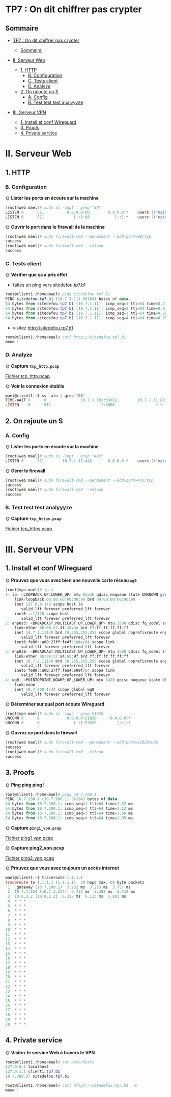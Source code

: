 # TP7 : On dit chiffrer pas crypter


## Sommaire

- [TP7 : On dit chiffrer pas crypter](#tp7--on-dit-chiffrer-pas-crypter)
  - [Sommaire](#sommaire)
- [II. Serveur Web](#ii-serveur-web)
  - [1. HTTP](#1-http)
    - [B. Configuration](#b-configuration)
    - [C. Tests client](#c-tests-client)
    - [D. Analyze](#d-analyze)
  - [2. On rajoute un S](#2-on-rajoute-un-s)
    - [A. Config](#a-config)
    - [B. Test test test analyyyze](#b-test-test-test-analyyyze)

- [III. Serveur VPN](#iii-serveur-vpn)

  - [1. Install et conf Wireguard](#1-install-et-conf-wireguard)
  - [3. Proofs](#3-proofs)
  - [4. Private service](#4-private-service)

# II. Serveur Web
## 1. HTTP

### B. Configuration
🌞 **Lister les ports en écoute sur la machine**

```powershell
[root@web mael]# sudo ss -lnpt | grep "80"
LISTEN 0      511          0.0.0.0:80        0.0.0.0:*    users:(("nginx",pid=1629,fd=6),("nginx",pid=1628,fd=6))
LISTEN 0      511             [::]:80           [::]:*    users:(("nginx",pid=1629,fd=7),("nginx",pid=1628,fd=7))
```

🌞 **Ouvrir le port dans le firewall de la machine**

```powershell
[root@web mael]# sudo firewall-cmd --permanent --add-port=80/tcp
success
[root@web mael]# sudo firewall-cmd --reload
success
```

### C. Tests client
🌞 **Vérifier que ça a pris effet**
- faites un ping vers sitedefou.tp7.b1
```powershell
root@client1:/home/mael# ping sitedefou.tp7.b1
PING sitedefou.tp7.b1 (10.7.1.11) 56(84) bytes of data.
64 bytes from sitedefou.tp7.b1 (10.7.1.11): icmp_seq=1 ttl=64 time=0.777 ms
64 bytes from sitedefou.tp7.b1 (10.7.1.11): icmp_seq=2 ttl=64 time=0.972 ms
64 bytes from sitedefou.tp7.b1 (10.7.1.11): icmp_seq=3 ttl=64 time=0.581 ms
64 bytes from sitedefou.tp7.b1 (10.7.1.11): icmp_seq=4 ttl=64 time=0.954 ms
```
- visitez http://sitedefou.tp7.b1 
```powershell
root@client1:/home/mael# curl http://sitedefou.tp7.b1
meow !
```


### D. Analyze
🌞 **Capture `tcp_http.pcap`**

[Fichier tcp_http.pcap](tcp_http.pcap)

🌞 **Voir la connexion établie**

```powershell
mael@client1:~$ ss -atn | grep "80"
TIME-WAIT 0      0               10.7.1.101:39012         10.7.1.11:80
LISTEN    0      511                      *:8080                  *:*
```

## 2. On rajoute un S

### A. Config

🌞 **Lister les ports en écoute sur la machine**

```powershell
[root@web mael]# sudo ss -lnpt | grep "443"
LISTEN 0      511        10.7.1.11:443       0.0.0.0:*    users:(("nginx",pid=1708,fd=6),("nginx",pid=1707,fd=6))
```
🌞 **Gérer le firewall**

```powershell
[root@web mael]# sudo firewall-cmd --permanent --add-port=443/tcp
success
[root@web mael]# sudo firewall-cmd --reload
success
```
### B. Test test test analyyyze
🌞 **Capture `tcp_https.pcap`**

[Fichier tcp_https.pcap](tcp_https.pcap)

# III. Serveur VPN
## 1. Install et conf Wireguard

🌞 **Prouvez que vous avez bien une nouvelle carte réseau `wg0`**

```powershell
[root@vpn mael]# ip a
1: lo: <LOOPBACK,UP,LOWER_UP> mtu 65536 qdisc noqueue state UNKNOWN group default qlen 1000
    link/loopback 00:00:00:00:00:00 brd 00:00:00:00:00:00
    inet 127.0.0.1/8 scope host lo
       valid_lft forever preferred_lft forever
    inet6 ::1/128 scope host
       valid_lft forever preferred_lft forever
2: enp0s3: <BROADCAST,MULTICAST,UP,LOWER_UP> mtu 1500 qdisc fq_codel state UP group default qlen 1000
    link/ether 08:00:27:4f:18:4e brd ff:ff:ff:ff:ff:ff
    inet 10.7.1.111/8 brd 10.255.255.255 scope global noprefixroute enp0s3
       valid_lft forever preferred_lft forever
    inet6 fe80::a00:27ff:fe4f:184e/64 scope link
       valid_lft forever preferred_lft forever
3: enp0s8: <BROADCAST,MULTICAST,UP,LOWER_UP> mtu 1500 qdisc fq_codel state UP group default qlen 1000
    link/ether 08:00:27:a4:60:9f brd ff:ff:ff:ff:ff:ff
    inet 10.7.2.111/8 brd 10.255.255.255 scope global noprefixroute enp0s8
       valid_lft forever preferred_lft forever
    inet6 fe80::a00:27ff:fea4:609f/64 scope link
       valid_lft forever preferred_lft forever
4: wg0: <POINTOPOINT,NOARP,UP,LOWER_UP> mtu 1420 qdisc noqueue state UNKNOWN group default qlen 1000
    link/none
    inet 10.7.200.1/24 scope global wg0
       valid_lft forever preferred_lft forever
```

🌞 **Déterminer sur quel port écoute Wireguard**

```powershell
[root@vpn mael]# sudo ss -lupn | grep 51820
UNCONN 0      0            0.0.0.0:51820      0.0.0.0:*
UNCONN 0      0               [::]:51820         [::]:*
```

🌞 **Ouvrez ce port dans le firewall**

```powershell
[root@web mael]# sudo firewall-cmd --permanent --add-port=51820/udp
success
[root@web mael]# sudo firewall-cmd --reload
success
```

## 3. Proofs
🌞 **Ping ping ping !**

```powershell
root@client1:/home/mael# ping 10.7.200.1
PING 10.7.200.1 (10.7.200.1) 56(84) bytes of data.
64 bytes from 10.7.200.1: icmp_seq=1 ttl=64 time=1.67 ms
64 bytes from 10.7.200.1: icmp_seq=2 ttl=64 time=1.12 ms
64 bytes from 10.7.200.1: icmp_seq=3 ttl=64 time=1.66 ms
64 bytes from 10.7.200.1: icmp_seq=4 ttl=64 time=1.95 ms
```

🌞 **Capture `ping1_vpn.pcap`**

[Fichier ping1_vpn.pcap](ping1_vpn.pcap)

🌞 **Capture ping2_vpn.pcap**

[Fichier ping2_vpn.pcap](ping2_vpn.pcap)


🌞 **Prouvez que vous avez toujours un accès internet**

```powershell
mael@client1:~$ traceroute 1.1.1.1
traceroute to 1.1.1.1 (1.1.1.1), 30 hops max, 60 byte packets
 1  _gateway (10.7.200.1)  3.232 ms  3.253 ms  3.757 ms
 2  10.7.1.254 (10.7.1.254)  3.737 ms  5.388 ms  5.412 ms
 3  10.0.2.2 (10.0.2.2)  6.197 ms  6.113 ms  5.881 ms
 4  * * *
 5  * * *
 6  * * *
 7  * * *
 8  * * *
 9  * * *
10  * * *
11  * * *
12  * * *
13  * * *
14  * * *
15  * * *
16  * * *
17  * * *
18  * * *
19  * * *
20  * * *
21  * * *
22  * * *
23  * * *
24  * * *
25  * * *
26  * * *
27  * * *
28  * * *
29  * * *
30  * * *
```
## 4. Private service

🌞 **Visitez le service Web à travers le VPN**

```powershell
root@client1:/home/mael# cat /etc/hosts
127.0.0.1 localhost
127.0.1.1 client1.tp7.b1
10.7.200.37 sitedefou.tp7.b1

root@client1:/home/mael# curl https://sitedefou.tp7.b1  -k
meow !
```